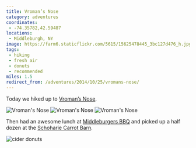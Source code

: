 ```yaml
---
title: Vroman’s Nose
category: adventures
coordinates:
 - -74.35782,42.59487
locations:
 - Middleburgh, NY
image: https://farm6.staticflickr.com/5615/15625478445_3bc127d476_h.jpg
tags:
 - hiking
 - fresh air
 - donuts
 - recommended
miles: 1.5
redirect_from: /adventures/2014/10/25/vromans-nose/
---
```



Today we hiked up to [Vroman’s Nose](http://www.localhikes.com/hikes/vromans_nose_0160.asp).

<div class="photos">

<img src="https://farm6.staticflickr.com/5602/15601783906_a0a7c27671_b.jpg" class="img-half" alt="Vroman&#x27;s Nose"> 
<img src="https://farm4.staticflickr.com/3944/15439366798_0e5ff236fa_b.jpg" class="img-half" alt="Vroman&#x27;s Nose">


<img src="https://farm6.staticflickr.com/5615/15625478445_3bc127d476_h.jpg"  alt="Vroman&#x27;s Nose">
</div>

Then had an awesome lunch at [Middleburgers BBQ](https://www.facebook.com/pages/Middleburgers-BBQ/437450386276364) and picked up a half dozen at the [Schoharie Carrot Barn](http://www.schoharievalleyfarms.com/the-carrot-barn.php).

<div class="photos">

<img src="https://farm4.staticflickr.com/3946/15624081421_35fbc280cd_b.jpg"  alt="cider donuts">
</div>
